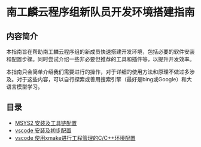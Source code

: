 # 南工麟云程序组新队员开发环境搭建指南

## 内容简介

本指南旨在帮助南工麟云程序组的新成员快速搭建开发环境，包括必要的软件安装和配置步骤。同时尝试介绍一些非必要但推荐的工具和插件等，以提升开发效率。

本指南只会简单介绍我们需要进行的操作，对于详细的使用方法和原理不做过多涉及。对于这些内容，可以自行探索或善用搜索引擎（最好是bing或Google）和大语言模型学习。

## 目录

- [MSYS2 安装及工具链配置](msys2.md)
- [vscode 安装及初步配置](vscode.md)
- [vscode 使用xmake进行工程管理的C/C++环境配置](vscode_xmake.md)
